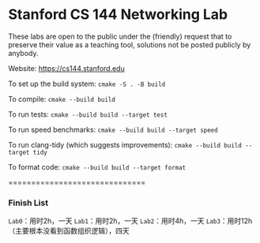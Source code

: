 Stanford CS 144 Networking Lab
==============================

These labs are open to the public under the (friendly) request that to
preserve their value as a teaching tool, solutions not be posted
publicly by anybody.

Website: https://cs144.stanford.edu

To set up the build system: `cmake -S . -B build`

To compile: `cmake --build build`

To run tests: `cmake --build build --target test`

To run speed benchmarks: `cmake --build build --target speed`

To run clang-tidy (which suggests improvements): `cmake --build build --target tidy`

To format code: `cmake --build build --target format`

==============================

### Finish List

`Lab0`：用时2h，一天
`Lab1`：用时2h，一天
`Lab2`：用时4h，一天
`Lab3`：用时12h（主要根本没看到函数组织逻辑），四天

